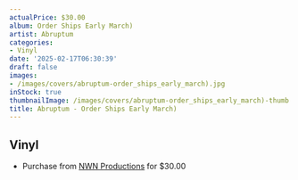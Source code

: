 ```yaml
---
actualPrice: $30.00
album: Order Ships Early March)
artist: Abruptum
categories:
- Vinyl
date: '2025-02-17T06:30:39'
draft: false
images:
- /images/covers/abruptum-order_ships_early_march).jpg
inStock: true
thumbnailImage: /images/covers/abruptum-order_ships_early_march)-thumb.jpg
title: Abruptum - Order Ships Early March)
---
```


## Vinyl
* Purchase from [NWN Productions](http://shop.nwnprod.com/index.php?route=product/product&path=75&product_id=60286&sort=pd.name&order=ASC) for $30.00
